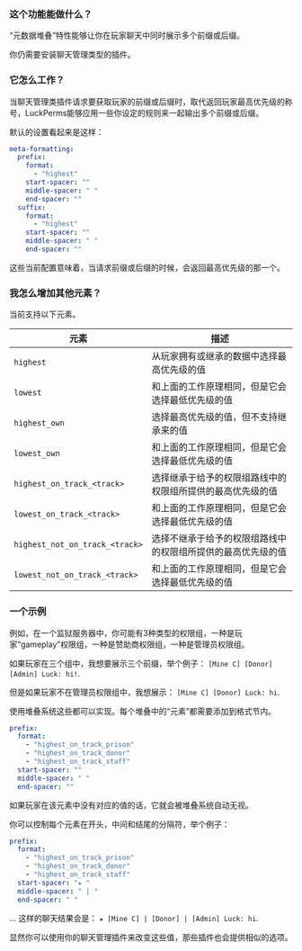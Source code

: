 ### 这个功能能做什么？
“元数据堆叠”特性能够让你在玩家聊天中同时展示多个前缀或后缀。

你仍需要安装聊天管理类型的插件。

### 它怎么工作？
当聊天管理类插件请求要获取玩家的前缀或后缀时，取代返回玩家最高优先级的称号，LuckPerms能够应用一些你设定的规则来一起输出多个前缀或后缀。

默认的设置看起来是这样：
```yml
meta-formatting:
  prefix:
    format:
      - "highest"
    start-spacer: ""
    middle-spacer: " "
    end-spacer: ""
  suffix:
    format:
      - "highest"
    start-spacer: ""
    middle-spacer: " "
    end-spacer: ""
```

这些当前配置意味着，当请求前缀或后缀的时候，会返回最高优先级的那一个。

### 我怎么增加其他元素？
当前支持以下元素。

| 元素 | 描述 |
|---------|-------------|
| `highest` | 从玩家拥有或继承的数据中选择最高优先级的值 |
| `lowest` | 和上面的工作原理相同，但是它会选择最低优先级的值 |
| `highest_own` | 选择最高优先级的值，但不支持继承来的值 |
| `lowest_own` | 和上面的工作原理相同，但是它会选择最低优先级的值 |
| `highest_on_track_<track>` | 选择继承于给予的权限组路线中的权限组所提供的最高优先级的值 |
| `lowest_on_track_<track>` | 和上面的工作原理相同，但是它会选择最低优先级的值 |
| `highest_not_on_track_<track>` | 选择不继承于给予的权限组路线中的权限组所提供的最高优先级的值 |
| `lowest_not_on_track_<track>` | 和上面的工作原理相同，但是它会选择最低优先级的值 |

### 一个示例
例如，在一个监狱服务器中，你可能有3种类型的权限组，一种是玩家“gameplay”权限组，一种是赞助商权限组，一种是管理员权限组。

如果玩家在三个组中，我想要展示三个前缀，举个例子：
`[Mine C] [Donor] [Admin] Luck: hi!`.

但是如果玩家不在管理员权限组中，我想展示：
`[Mine C] [Donor] Luck: hi`.

使用堆叠系统这些都可以实现。每个堆叠中的“元素”都需要添加到格式节内。

```yml
prefix:
  format:
    - "highest_on_track_prison"
    - "highest_on_track_donor"
    - "highest_on_track_staff"
  start-spacer: ""
  middle-spacer: " "
  end-spacer: ""
```

如果玩家在该元素中没有对应的值的话，它就会被堆叠系统自动无视。

你可以控制每个元素在开头，中间和结尾的分隔符，举个例子：

  ```yml
  prefix:
    format:
      - "highest_on_track_prison"
      - "highest_on_track_donor"
      - "highest_on_track_staff"
    start-spacer: "★ "
    middle-spacer: " | "
    end-spacer: " "
  ```

... 这样的聊天结果会是：
`★ [Mine C] | [Donor] | [Admin] Luck: hi`.

显然你可以使用你的聊天管理插件来改变这些值，那些插件也会提供相似的选项。
